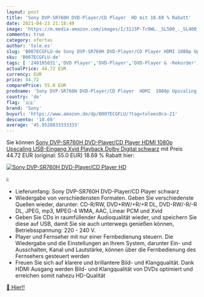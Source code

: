 ```yaml
---
layout: post
title: 'Sony DVP-SR760H DVD-Player/CD Player  HD mit 18.69 % Rabatt'
date: 2021-04-23 21:18:49
image: 'https://m.media-amazon.com/images/I/31J3P-Tc9WL._SL500_._SL400_.jpg'
comments: true
category: ofertas
author: 'tole.es'
slug: 'B007ECGFLU-de Sony DVP-SR760H DVD-Player/CD Player HDMI 1080p Upscaling...'
sku: 'B007ECGFLU-de'
tags: [ '249195031','DVD Player','DVD-Player','DVD-Player & -Rekorder','Elektronik & Foto','Fernseher & Heimkino','Produkte','TV&Audio','sony', ]
actualPrice: 44.72 EUR
currency: EUR
price: 44.72
comparePrice: 55.0 EUR
prodname: 'Sony DVP-SR760H DVD-Player/CD Player  HDMI  1080p Upscaling  USB-Eingang  Xvid Playback  Dolby Digital  schwarz'
country: 'de'
flag: '🇩🇪'
brand: 'Sony'
buyurl: 'https://www.amazon.de/dp/B007ECGFLU/?tag=tolees0ca-21'
descuento: '18.69'
average: '45.9520833333333'
---
```


Sie können [Sony DVP-SR760H DVD-Player/CD Player  HDMI  1080p Upscaling  USB-Eingang  Xvid Playback  Dolby Digital  schwarz](https://www.amazon.de/dp/B007ECGFLU/?tag=tolees0ca-21) mit Preis 44.72 EUR (original: 55.0 EUR) 18.69 % Rabatt hier:

[![Sony DVP-SR760H DVD-Player/CD Player  HD](https://m.media-amazon.com/images/I/31J3P-Tc9WL._SL500_._SL400_.jpg)](https://www.amazon.de/dp/B007ECGFLU/?tag=tolees0ca-21)

ℹ️:

- Lieferumfang: Sony DVP-SR760H DVD-Player/CD Player schwarz
- Wiedergabe von verschiedensten Formaten. Geben Sie verschiedenste Quellen wieder, darunter: CD-R/RW, DVD+RW/+R/+R DL, DVD-RW/-R/-R DL, JPEG, mp3, MPEG-4 WMA, AAC, Linear PCM und Xvid
- Geben Sie CDs in raumfüllender Audioqualität wieder, und speichern Sie diese auf USB, damit Sie sie auch unterwegs genießen können, Betriebsspannung: 220 - 240 V.
- Player und Fernseher mit nur einer Fernbedienung steuern. Die Wiedergabe und die Einstellungen an Ihrem System, darunter Ein- und Ausschalten, Kanal und Lautstärke, können über die Fernbedienung des Fernsehers gesteuert werden
- Freuen Sie sich auf klarere und brillantere Bild- und Klangqualität. Dank HDMI Ausgang werden Bild- und Klangqualität von DVDs optimiert und erreichen somit nahezu HD-Qualität

[🛒 Hier!!](https://www.amazon.de/dp/B007ECGFLU/?tag=tolees0ca-21)
